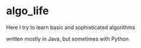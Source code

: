 # algo_life
Here I try to learn basic and sophisticated algorithms








written mostly in Java, but sometimes with Python
